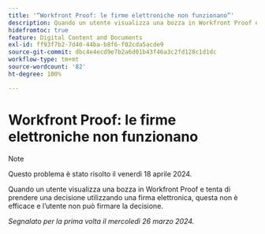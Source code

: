 ```yaml
---
title: '“Workfront Proof: le firme elettroniche non funzionano”'
description: Quando un utente visualizza una bozza in Workfront Proof e tenta di prendere una decisione utilizzando una firma elettronica, questa non è efficace e l’utente non può firmare la decisione.
hidefromtoc: true
feature: Digital Content and Documents
exl-id: ff93f7b2-7d40-44ba-b8f6-f02cda5acde9
source-git-commit: dbc4e4ecd9e7b2a6d01b43f46a3c2fd128c1d1dc
workflow-type: tm+mt
source-wordcount: '82'
ht-degree: 100%

---
```


# Workfront Proof: le firme elettroniche non funzionano

>[!NOTE]
>
>Questo problema è stato risolto il venerdì 18 aprile 2024.

<!--wf. wfp-->

Quando un utente visualizza una bozza in Workfront Proof e tenta di prendere una decisione utilizzando una firma elettronica, questa non è efficace e l’utente non può firmare la decisione.

_Segnalato per la prima volta il mercoledì 26 marzo 2024._
